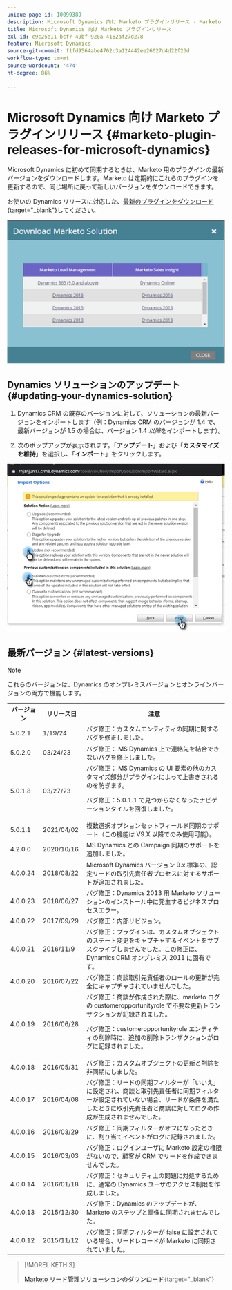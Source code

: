 ```yaml
---
unique-page-id: 10099389
description: Microsoft Dynamics 向け Marketo プラグインリリース - Marketo ドキュメント - 製品ドキュメント
title: Microsoft Dynamics 向け Marketo プラグインリリース
exl-id: c9c25e11-bcf7-49bf-920a-4182af27d278
feature: Microsoft Dynamics
source-git-commit: f1fd9564abe4702c3a124442ee26027d4d22f23d
workflow-type: tm+mt
source-wordcount: '474'
ht-degree: 86%

---
```


# Microsoft Dynamics 向け Marketo プラグインリリース {#marketo-plugin-releases-for-microsoft-dynamics}

Microsoft Dynamics に初めて同期するときは、Marketo 用のプラグインの最新バージョンをダウンロードします。Marketo は定期的にこれらのプラグインを更新するので、同じ場所に戻って新しいバージョンをダウンロードできます。

お使いの Dynamics リリースに対応した、[最新のプラグインをダウンロード](/help/marketo/product-docs/crm-sync/microsoft-dynamics-sync/sync-setup/download-the-marketo-lead-management-solution.md){target="_blank"}してください。

![](assets/marketo-plugin-releases-for-microsoft-dynamics-1.png)

## Dynamics ソリューションのアップデート {#updating-your-dynamics-solution}

1. Dynamics CRM の既存のバージョンに対して、ソリューションの最新バージョンをインポートします（例：Dynamics CRM のバージョンが 1.4 で、最新バージョンが 1.5 の場合は、バージョン 1.4 _以降_&#x200B;をインポートします）。

1. 次のポップアップが表示されます。「**アップデート**」および「**カスタマイズを維持**」を選択し、「**インポート**」をクリックします。

![](assets/marketo-plugin-releases-for-microsoft-dynamics-2.png)

## 最新バージョン {#latest-versions}

>[!NOTE]
>
>これらのバージョンは、Dynamics のオンプレミスバージョンとオンラインバージョンの両方で機能します。

<table> 
 <tbody> 
  <tr> 
   <th style="width:15%">バージョン</th> 
   <th style="width:20%">リリース日</th> 
   <th style="width:65%">注意</th> 
  </tr>
  <tr> 
   <td>5.0.2.1</td> 
   <td>1/19/24</td> 
   <td>バグ修正：カスタムエンティティの同期に関するバグを修正しました。</td> 
  </tr> 
  <tr> 
   <td>5.0.2.0</td> 
   <td>03/24/23</td> 
   <td>バグ修正： MS Dynamics 上で連絡先を結合できないバグを修正しました。</td> 
  </tr> 
  <tr> 
   <td>5.0.1.8</td> 
   <td>03/27/23</td> 
   <td>バグ修正： MS Dynamics の UI 要素の他のカスタマイズ部分がプラグインによって上書きされるのを防ぎます。
   <p>
   バグ修正：5.0.1.1 で見つからなくなったナビゲーションタイルを回復しました。</td> 
  </tr> 
  <tr> 
   <td>5.0.1.1</td> 
   <td>2021/04/02</td> 
   <td>複数選択オプションセットフィールド同期のサポート（この機能は V9.X 以降でのみ使用可能）。</td> 
  </tr> 
  <tr> 
   <td>4.2.0.0</td> 
   <td>2020/10/16</td> 
   <td>MS Dynamics との Campaign 同期のサポートを追加しました。</td> 
  </tr> 
  <tr> 
   <td>4.0.0.24</td> 
   <td>2018/08/22</td> 
   <td>Microsoft Dynamics バージョン 9.x 標準の、認定リードの取引先責任者プロセスに対するサポートが追加されました。</td> 
  </tr> 
  <tr> 
   <td>4.0.0.23</td> 
   <td>2018/06/27</td> 
   <td>バグ修正：Dynamics 2013 用 Marketo ソリューションのインストール中に発生するビジネスプロセスエラー。</td> 
  </tr> 
  <tr> 
   <td>4.0.0.22</td> 
   <td>2017/09/29</td> 
   <td>バグ修正：内部リビジョン。</td> 
  </tr> 
  <tr> 
   <td><p>4.0.0.21</p></td> 
   <td>2016/11/9</td> 
   <td>バグ修正：プラグインは、カスタムオブジェクトのステート変更をキャプチャするイベントをサブスクライブしませんでした。この修正は、Dynamics CRM オンプレミス 2011 に固有です。</td> 
  </tr> 
  <tr> 
   <td>4.0.0.20</td> 
   <td>2016/07/22</td> 
   <td>バグ修正：商談取引先責任者のロールの更新が完全にキャプチャされていませんでした。</td> 
  </tr> 
  <tr> 
   <td>4.0.0.19</td> 
   <td>2016/06/28</td> 
   <td>バグ修正：商談が作成された際に、marketo ログの customeropportunityrole で不要な更新トランザクションが記録されました。<p>バグ修正：customeropportunityrole エンティティの削除時に、追加の削除トランザクションがログに記録されました。</td> 
  </tr> 
  <tr> 
   <td>4.0.0.18</td> 
   <td>2016/05/31</td> 
   <td>バグ修正：カスタムオブジェクトの更新と削除を非同期にしました。</td> 
  </tr> 
  <tr> 
   <td>4.0.0.17</td> 
   <td>2016/04/08</td> 
   <td>バグ修正：リードの同期フィルターが「いいえ」に設定され、商談と取引先責任者に同期フィルターが設定されていない場合、リードが条件を満たしたときに取引先責任者と商談に対してログの作成が生成されませんでした。</td> 
  </tr> 
  <tr> 
   <td>4.0.0.16</td> 
   <td>2016/03/29</td> 
   <td>バグ修正：同期フィルターがオフになったときに、割り当てイベントがログに記録されました。</td> 
  </tr> 
  <tr> 
   <td>4.0.0.15</td> 
   <td>2016/03/03</td> 
   <td>バグ修正：ログインユーザに Marketo 設定の権限がないので、顧客が CRM でリードを作成できませんでした。</td> 
  </tr> 
  <tr> 
   <td>4.0.0.14</td> 
   <td>2016/01/18</td> 
   <td>バグ修正：セキュリティ上の問題に対処するために、通常の Dynamics ユーザのアクセス制限を作成しました。</td> 
  </tr> 
  <tr> 
   <td>4.0.0.13</td> 
   <td>2015/12/30</td> 
   <td>バグ修正：Dynamics のアップデートが、Marketo のステップと画像に同期されませんでした。</td> 
  </tr> 
  <tr> 
   <td>4.0.0.12</td> 
   <td>2015/11/12</td> 
   <td>バグ修正：同期フィルターが false に設定されている場合、リードレコードが Marketo に同期されていました。</td> 
  </tr> 
 </tbody> 
</table>

>[!MORELIKETHIS]
>
>[Marketo リード管理ソリューションのダウンロード](/help/marketo/product-docs/crm-sync/microsoft-dynamics-sync/sync-setup/download-the-marketo-lead-management-solution.md){target="_blank"}
